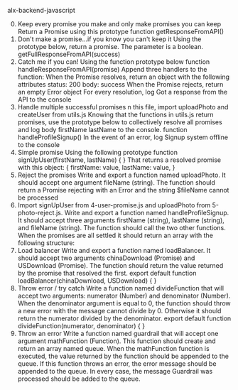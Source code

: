 alx-backend-javascript

0. Keep every promise you make and only make promises you can keep
Return a Promise using this prototype function getResponseFromAPI()
1. Don't make a promise...if you know you can't keep it
Using the prototype below, return a promise. The parameter is a boolean.
getFullResponseFromAPI(success)
2. Catch me if you can!
Using the function prototype below
function handleResponseFromAPI(promise)
Append three handlers to the function:
When the Promise resolves, return an object with the following attributes
status: 200
body: success
When the Promise rejects, return an empty Error object
For every resolution, log Got a response from the API to the console
3. Handle multiple successful promises
n this file, import uploadPhoto and createUser from utils.js
Knowing that the functions in utils.js return promises, use the prototype below to collectively resolve all promises and log body firstName lastName to the console.
function handleProfileSignup()
In the event of an error, log Signup system offline to the console
4. Simple promise
Using the following prototype
function signUpUser(firstName, lastName) {
}
That returns a resolved promise with this object:
{
  firstName: value,
  lastName: value,
}
5. Reject the promises
Write and export a function named uploadPhoto. It should accept one argument fileName (string).
The function should return a Promise rejecting with an Error and the string $fileName cannot be processed
6. Import signUpUser from 4-user-promise.js and uploadPhoto from 5-photo-reject.js.
Write and export a function named handleProfileSignup. It should accept three arguments firstName (string), lastName (string), and fileName (string). The function should call the two other functions. When the promises are all settled it should return an array with the following structure:
7. Load balancer
Write and export a function named loadBalancer. It should accept two arguments chinaDownload (Promise) and USDownload (Promise).
The function should return the value returned by the promise that resolved the first.
export default function loadBalancer(chinaDownload, USDownload) {
}
8. Throw error / try catch
Write a function named divideFunction that will accept two arguments: numerator (Number) and denominator (Number).
When the denominator argument is equal to 0, the function should throw a new error with the message cannot divide by 0. Otherwise it should return the numerator divided by the denominator.
export default function divideFunction(numerator, denominator) {
}
9. Throw an error
Write a function named guardrail that will accept one argument mathFunction (Function).
This function should create and return an array named queue.
When the mathFunction function is executed, the value returned by the function should be appended to the queue. If this function throws an error, the error message should be appended to the queue. In every case, the message Guardrail was processed should be added to the queue.
